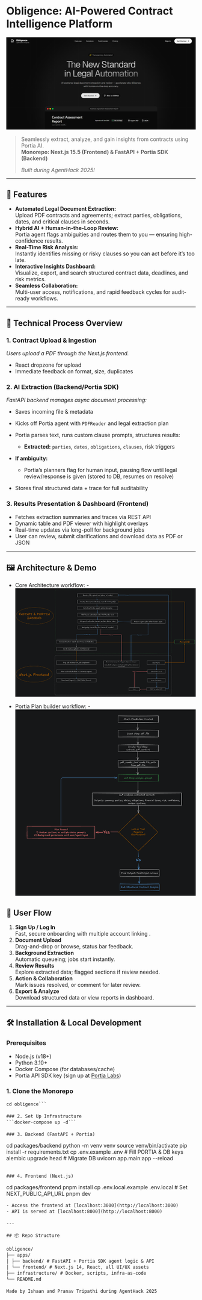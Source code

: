 # Obligence: AI-Powered Contract Intelligence Platform
![Obligence](/apps/frontend/public/landing.png)
> Seamlessly extract, analyze, and gain insights from contracts using Portia AI.  
> **Monorepo: Next.js 15.5 (Frontend) & FastAPI + Portia SDK (Backend)**  
>  
> _Built during AgentHack 2025!_

---

## 🚀 Features

- **Automated Legal Document Extraction:**  
  Upload PDF contracts and agreements; extract parties, obligations, dates, and critical clauses in seconds.
- **Hybrid AI + Human-in-the-Loop Review:**  
  Portia agent flags ambiguities and routes them to you — ensuring high-confidence results.
- **Real-Time Risk Analysis:**  
  Instantly identifies missing or risky clauses so you can act before it’s too late.
- **Interactive Insights Dashboard:**  
  Visualize, export, and search structured contract data, deadlines, and risk metrics.
- **Seamless Collaboration:**  
  Multi-user access, notifications, and rapid feedback cycles for audit-ready workflows.

---

## 🧠 Technical Process Overview

### 1. Contract Upload & Ingestion

*Users upload a PDF through the Next.js frontend.*  
- React dropzone for upload
- Immediate feedback on format, size, duplicates

### 2. AI Extraction (Backend/Portia SDK)

*FastAPI backend manages async document processing:*
- Saves incoming file & metadata
- Kicks off Portia agent with `PDFReader` and legal extraction plan
- Portia parses text, runs custom clause prompts, structures results:
    - **Extracted:** `parties`, `dates`, `obligations`, `clauses`, risk triggers    
    
- **If ambiguity:**  
  - Portia’s planners flag for human input, pausing flow until legal review/response is given (stored to DB, resumes on resolve)
- Stores final structured data + trace for full auditability

### 3. Results Presentation & Dashboard (Frontend)

- Fetches extraction summaries and traces via REST API
- Dynamic table and PDF viewer with highlight overlays
- Real-time updates via long-poll for background jobs
- User can review, submit clarifications and download data as PDF or JSON

---

## 🖼️ Architecture & Demo
- Core Architecture workflow: -
![Architecture Flowchart](apps/frontend/public/Flowchart.png)

- Portia Plan builder workflow: -
![Portia Plan Builder Flowchart](apps/frontend/public/portia.png)

## 🌟 User Flow

1. **Sign Up / Log In**  
   Fast, secure onboarding with multiple account linking  .
2. **Document Upload**  
   Drag-and-drop or browse, status bar feedback.
3. **Background Extraction**  
   Automatic queueing; jobs start instantly.
4. **Review Results**  
   Explore extracted data; flagged sections if review needed.
5. **Action & Collaboration**  
   Mark issues resolved, or comment for later review.
6. **Export & Analyze**  
   Download structured data or view reports in dashboard.

---

## 🛠️ Installation & Local Development

### Prerequisites

- Node.js (v18+)
- Python 3.10+
- Docker Compose (for databases/cache)
- Portia API SDK key (sign up at [Portia Labs](https://portialabs.ai))

### 1. Clone the Monorepo
```git clone https://github.com/yourusername/obligence.git
cd obligence```

### 2. Set Up Infrastructure
```docker-compose up -d```

### 3. Backend (FastAPI + Portia)
```
cd packages/backend
python -m venv venv
source venv/bin/activate
pip install -r requirements.txt
cp .env.example .env # Fill PORTIA & DB keys
alembic upgrade head # Migrate DB
uvicorn app.main:app --reload
```

### 4. Frontend (Next.js)
```
cd packages/frontend
pnpm install
cp .env.local.example .env.local # Set NEXT_PUBLIC_API_URL
pnpm dev

```
- Access the frontend at [localhost:3000](http://localhost:3000)
- API is served at [localhost:8000](http://localhost:8000)

---

## 📦 Repo Structure

obligence/
├── apps/
│ ├── backend/ # FastAPI + Portia SDK agent logic & API
│ └── frontend/ # Next.js 14, React, all UI/UX assets
├── infrastructure/ # Docker, scripts, infra-as-code
└── README.md

Made by Ishaan and Pranav Tripathi during AgentHack 2025